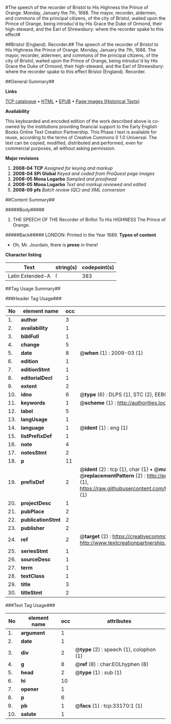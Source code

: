 #The speech of the recorder of Bristol to His Highness the Prince of Orange. Monday, January the 7th, 1688. The mayor, recorder, aldermen, and commons of the principal citizens, of the city of Bristol, waited upon the Prince of Orange, being introduc'd by His Grace the Duke of Ormond, their high-steward, and the Earl of Shrewsbury: where the recorder spake to this effect#

##Bristol (England). Recorder.##
The speech of the recorder of Bristol to His Highness the Prince of Orange. Monday, January the 7th, 1688. The mayor, recorder, aldermen, and commons of the principal citizens, of the city of Bristol, waited upon the Prince of Orange, being introduc'd by His Grace the Duke of Ormond, their high-steward, and the Earl of Shrewsbury: where the recorder spake to this effect
Bristol (England). Recorder.

##General Summary##

**Links**

[TCP catalogue](http://www.ota.ox.ac.uk/tcp/)  • 
[HTML](http://tei.it.ox.ac.uk/tcp/Texts-HTML/free/A55/A55596.html)  • 
[EPUB](http://tei.it.ox.ac.uk/tcp/Texts-EPUB/free/A55/A55596.epub) • 
[Page images (Historical Texts)](https://data.historicaltexts.jisc.ac.uk/view?pubId=eebo-99828739e&pageId=eebo-99828739e-33170-1)

**Availability**

This keyboarded and encoded edition of the
	       work described above is co-owned by the institutions
	       providing financial support to the Early English Books
	       Online Text Creation Partnership. This Phase I text is
	       available for reuse, according to the terms of Creative
	       Commons 0 1.0 Universal. The text can be copied,
	       modified, distributed and performed, even for
	       commercial purposes, all without asking permission.

**Major revisions**

1. __2008-04__ __TCP__ *Assigned for keying and markup*
1. __2008-04__ __SPi Global__ *Keyed and coded from ProQuest page images*
1. __2008-05__ __Mona Logarbo__ *Sampled and proofread*
1. __2008-05__ __Mona Logarbo__ *Text and markup reviewed and edited*
1. __2008-09__ __pfs__ *Batch review (QC) and XML conversion*

##Content Summary##

#####Body#####

1. THE SPEECH OF THE Recorder of Briſtol To His HIGHNESS The Prince of Orange.

#####Back#####
LONDON: Printed in the Year 1689.
**Types of content**

  * Oh, Mr. Jourdain, there is **prose** in there!

**Character listing**


|Text|string(s)|codepoint(s)|
|---|---|---|
|Latin Extended-A|ſ|383|

##Tag Usage Summary##

###Header Tag Usage###

|No|element name|occ|attributes|
|---|---|---|---|
|1.|__author__|3||
|2.|__availability__|1||
|3.|__biblFull__|1||
|4.|__change__|5||
|5.|__date__|8| @__when__ (1) : 2009-03 (1)|
|6.|__edition__|1||
|7.|__editionStmt__|1||
|8.|__editorialDecl__|1||
|9.|__extent__|2||
|10.|__idno__|6| @__type__ (6) : DLPS (1), STC (2), EEBO-CITATION (1), PROQUEST (1), VID (1)|
|11.|__keywords__|1| @__scheme__ (1) : http://authorities.loc.gov/ (1)|
|12.|__label__|5||
|13.|__langUsage__|1||
|14.|__language__|1| @__ident__ (1) : eng (1)|
|15.|__listPrefixDef__|1||
|16.|__note__|4||
|17.|__notesStmt__|2||
|18.|__p__|11||
|19.|__prefixDef__|2| @__ident__ (2) : tcp (1), char (1)  •  @__matchPattern__ (2) : ([0-9\-]+):([0-9IVX]+) (1), (.+) (1)  •  @__replacementPattern__ (2) : http://eebo.chadwyck.com/downloadtiff?vid=$1&page=$2 (1), https://raw.githubusercontent.com/textcreationpartnership/Texts/master/tcpchars.xml#$1 (1)|
|20.|__projectDesc__|1||
|21.|__pubPlace__|2||
|22.|__publicationStmt__|2||
|23.|__publisher__|2||
|24.|__ref__|2| @__target__ (2) : https://creativecommons.org/publicdomain/zero/1.0/ (1), http://www.textcreationpartnership.org/docs/. (1)|
|25.|__seriesStmt__|1||
|26.|__sourceDesc__|1||
|27.|__term__|1||
|28.|__textClass__|1||
|29.|__title__|3||
|30.|__titleStmt__|2||


###Text Tag Usage###

|No|element name|occ|attributes|
|---|---|---|---|
|1.|__argument__|1||
|2.|__date__|1||
|3.|__div__|2| @__type__ (2) : speech (1), colophon (1)|
|4.|__g__|8| @__ref__ (8) : char:EOLhyphen (8)|
|5.|__head__|2| @__type__ (1) : sub (1)|
|6.|__hi__|10||
|7.|__opener__|1||
|8.|__p__|6||
|9.|__pb__|1| @__facs__ (1) : tcp:33170:1 (1)|
|10.|__salute__|1||
